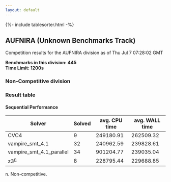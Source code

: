 ```yaml
---
layout: default
---
```

{%- include tablesorter.html -%}

##  AUFNIRA (Unknown Benchmarks Track)

Competition results for the AUFNIRA division as of Thu Jul 7 07:28:02 GMT

**Benchmarks in this division: 445**
<br/>
**Time Limit: 1200s**


###  Non-Competitive division 
### Result table
 




#### Sequential Performance
<table id="unknown" class="result sorted">
<thead>
<tr>
<th class="center">Solver</th>
<th class="center">Solved</th>
<th class="center">avg. CPU time </th>
<th class="center">avg. WALL time </th>
</tr>
</thead>
<tr>
<td>CVC4</td>
<td class="right">9</td>
<td class="right">249180.91</td>
<td class="right">262509.32</td>
</tr>
<tr>
<td>vampire_smt_4.1</td>
<td class="right">32</td>
<td class="right">240962.59</td>
<td class="right">239828.61</td>
</tr>
<tr>
<td>vampire_smt_4.1_parallel</td>
<td class="right">34</td>
<td class="right">901204.77</td>
<td class="right">239035.04</td>
</tr>
<tr>
<td>z3<SUP><a href="#fn">n</a></SUP>
</td>
<td class="right">8</td>
<td class="right">228795.44</td>
<td class="right">229688.85</td>
</tr>
</table>
<span id="fn"> n. Non-competitive.</span>


